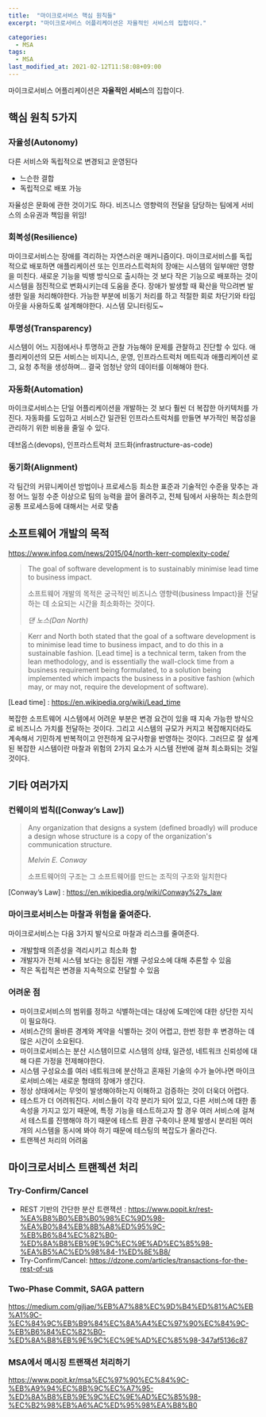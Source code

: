 ```yaml
---
title:  "마이크로서비스 핵심 원칙들"
excerpt: "마이크로서비스 어플리케이션은 자율적인 서비스의 집합이다."

categories:
  - MSA
tags: 
  - MSA
last_modified_at: 2021-02-12T11:58:08+09:00
---
```


마이크로서비스 어플리케이션은 **자율적인 서비스**의 집합이다. 


## 핵심 원칙 5가지 
### 자율성(Autonomy)
다른 서비스와 독립적으로 변경되고 운영된다
- 느슨한 결합
- 독립적으로 배포 가능

자율성은 문화에 관한 것이기도 하다.
비즈니스 영향력의 전달을 담당하는 팀에게 서비스의 소유권과 책임을 위임!

### 회복성(Resilience)
마이크로서비스는 장애를 격리하는 자연스러운 매커니즘이다.
마이크로서비스를 독립적으로 배포하면 애플리케이션 또는 인프라스트럭처의 장애는 시스템의 일부애만 영향을 미친다.
새로운 기능을 빅뱅 방식으로 출시하는 것 보다 작은 기능으로 배포하는 것이 시스템을 점진적으로 변화시키는데 도움을 준다.
장애가 발생할 때 확산을 막으려변 발생한 일을 처리해야한다. 가능한 부분에 비동기 처리를 하고 적절한 회로 차단기와 타임아웃을 사용하도록 설계해야한다.
시스템 모니터링도~

### 투명성(Transparency)
시스템이 어느 지점에서나 투명하고 관찰 가능해야 문제를 관찰하고 진단할 수 있다.
애플리케이션의 모든 서비스는 비지니스, 운영, 인프라스트럭처 메트릭과 애플리케이션 로그, 요청 추적을 생성하며... 결국 엄청난 양의 데이터를 이해해야 한다.

### 자동화(Automation)
마이크로서비스는 단일 어플리케이션을 개발하는 것 보다 훨씬 더 복잡한 아키텍처를 가진다.
자동화를 도입하고 서비스간 일관된 인프라스트럭처를 만들면 부가적인 복잡성을 관리하기 위한 비용을 줄일 수 있다.

데브옵스(devops), 인프라스트럭처 코드화(infrastructure-as-code) 

### 동기화(Alignment)
각 팀간의 커뮤니케이션 방법이나 프로세스등 최소한 표준과 기술적인 수준을 맞추는 과정
어느 일정 수준 이상으로 팀의 능력을 끌어 올려주고, 전체 팀에서 사용하는 최소한의 공통 프로세스등에 대해서는 서로 맞춤


## 소프트웨어 개발의 목적
https://www.infoq.com/news/2015/04/north-kerr-complexity-code/

> The goal of software development is to sustainably minimise lead time to business impact.
>
> 소프트웨어 개발의 목적은 궁극적인 비즈니스 영향력(business Impact)을 전달하는 데 소요되는 시간을 최소화하는 것이다.
>
> _댄 노스(Dan North)_

> Kerr and North both stated that the goal of a software development is to minimise lead time to business impact, and to do this in a sustainable fashion.
> [Lead time] is a technical term, taken from the lean methodology, and is essentially the wall-clock time from a business requirement being formulated, to a solution being implemented which impacts the business in a positive fashion (which may, or may not, require the development of software).

[Lead time] : https://en.wikipedia.org/wiki/Lead_time

복잡한 소프트웨어 시스템에서 어려운 부분은 변경 요건이 있을 때 지속 가능한 방식으로 비즈니스 가치를 전달하는 것이다.
그리고 시스템의 규모가 커지고 복잡해지더라도 계속해서 기민하게 반복적이고 안전하게 요구사항을 반영하는 것이다.
그러므로 잘 설계된 복잡한 시스템이란 마찰과 위험의 2가지 요소가 시스템 전반에 걸쳐 최소화되는 것일 것이다.

## 기타 여러가지

### 컨웨이의 법칙([Conway’s Law])
> Any organization that designs a system (defined broadly) will produce a design whose structure is a copy of the organization's communication structure.
>
> _Melvin E. Conway_
> 
> 소프트웨어의 구조는 그 소프트웨어를 만드는 조직의 구조와 일치한다
> 
[Conway’s Law] : https://en.wikipedia.org/wiki/Conway%27s_law

### 마이크로서비스는 마찰과 위험을 줄여준다.
마이크로서비스는 다음 3가지 발식으로 마찰과 리스크를 줄여준다.
- 개발할때 의존성을 격리시키고 최소화 함
- 개발자가 전체 시스템 보다는 응집된 개별 구성요소에 대해 추론할 수 있음
- 작은 독립적은 변경을 지속적으로 전달할 수 있음

### 어려운 점
- 마이크로서비스의 범위를 정하고 식별하는데는 대상에 도메인에 대한 상단한 지식이 필요하다.
- 서비스간의 올바른 경계와 계약을 식별하는 것이 어렵고, 한번 정한 후 변경하는 데 많은 시간이 소요된다.
- 마이크로서비스는 분산 시스템이므로 시스템의 상태, 일관성, 네트워크 신뢰성에 대해 다른 가정을 전제해야한다.
- 시스템 구성요소를 여러 네트워크에 분산하고 혼재된 기술의 수가 늘어나면 마이크로서비스에는 새로운 형태의 장애가 생긴다.
- 정상 상태에서는 무엇이 발생해야하는지 이해하고 검증하는 것이 더욱더 어렵다.
- 테스트가 더 어려워진다. 서비스들이 각각 분리가 되어 있고, 다른 서비스에 대한 종속성을 가지고 있기 때문에, 특정 기능을 테스트하고자 할 경우 여러 서비스에 걸쳐서 테스트를 진행해야 하기 때문에 테스트 환경 구축이나 문제 발생시 분리된 여러개의 시스템을 동시에 봐야 하기 때문에 테스팅의 복잡도가 올라간다.
- 트랜젝션 처리의 어려움


## 마이크로서비스 트랜젝션 처리
### Try-Confirm/Cancel 
- REST 기반의 간단한 분산 트랜잭션 : https://www.popit.kr/rest-%EA%B8%B0%EB%B0%98%EC%9D%98-%EA%B0%84%EB%8B%A8%ED%95%9C-%EB%B6%84%EC%82%B0-%ED%8A%B8%EB%9E%9C%EC%9E%AD%EC%85%98-%EA%B5%AC%ED%98%84-1%ED%8E%B8/
- Try-Confirm/Cancel: https://dzone.com/articles/transactions-for-the-rest-of-us

### Two-Phase Commit, SAGA pattern
https://medium.com/giljae/%EB%A7%88%EC%9D%B4%ED%81%AC%EB%A1%9C-%EC%84%9C%EB%B9%84%EC%8A%A4%EC%97%90%EC%84%9C-%EB%B6%84%EC%82%B0-%ED%8A%B8%EB%9E%9C%EC%9E%AD%EC%85%98-347af5136c87

### MSA에서 메시징 트랜잭션 처리하기
https://www.popit.kr/msa%EC%97%90%EC%84%9C-%EB%A9%94%EC%8B%9C%EC%A7%95-%ED%8A%B8%EB%9E%9C%EC%9E%AD%EC%85%98-%EC%B2%98%EB%A6%AC%ED%95%98%EA%B8%B0
